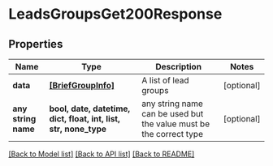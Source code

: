 # LeadsGroupsGet200Response


## Properties
Name | Type | Description | Notes
------------ | ------------- | ------------- | -------------
**data** | [**[BriefGroupInfo]**](BriefGroupInfo.md) | A list of lead groups | [optional] 
**any string name** | **bool, date, datetime, dict, float, int, list, str, none_type** | any string name can be used but the value must be the correct type | [optional]

[[Back to Model list]](../README.md#documentation-for-models) [[Back to API list]](../README.md#documentation-for-api-endpoints) [[Back to README]](../README.md)


